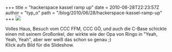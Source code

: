 +++
title = "hackerspace kassel ramp up"
date = 2010-06-28T22:23:57Z
author = "typ_o"
path = "/blog/2010/06/28/hackerspace-kassel-ramp-up"
+++
[![](https://flipdot.org/blog/uploads/slides.jpg)](http://flipdot.org/blog/uploads/slideshows/offtuer2010-06/)  
  
Volles Haus, Besuch vom CCC FFM, CCC GÖ, und auch die C-Base schickte
einen mit seinem Großonkel, der wirkte wie der Opa von Ringo in "Yeah,
Yeah, Yeah", aber wer weiß das schon so genau ;)  
Klick aufs Bild für die Slideshow.
